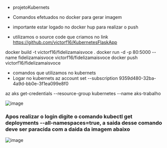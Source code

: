 * projetoKubernets

* Comandos efetuados no docker para gerar imagem
* importante estar logado no docker hup para realizar o push

* utilizamos o source code que criamos no link https://github.com/victorf16/KubernetesFlaskApp

docker build -t victorf16/fidelizamaisvoce .
docker run -d -p 80:5000 --name fidelizamaisvoce  victorf16/fidelizamaisvoce 
docker push victorf16/fidelizamaisvoce 


* comandos que utilizamos no kubernets 
* Logar no kubernets
az account set --subscription 9359d480-32ba-4a9d-bb0e-3f1ea099e8f0

az aks get-credentials --resource-group kubernetes --name aks-trabalho

![image](https://github.com/victorf16/KubernetesFlaskApp/assets/102988977/e62ee118-afde-4f20-b03b-f1100f557cb6)
### Apos realizar o login digite o comando kubectl get deployments --all-namespaces=true, a saida desse comando deve ser paracida com a daida da imagem abaixo
![image](https://github.com/victorf16/KubernetesFlaskApp/assets/102988977/ce73f495-1f56-4b6e-b9b3-3a3a0f76a0ec)

